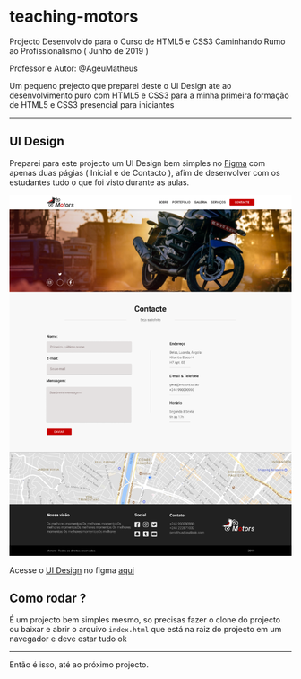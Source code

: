 # teaching-motors

Projecto Desenvolvido para o Curso de HTML5 e CSS3 Caminhando Rumo ao Profissionalismo ( Junho de 2019 )

Professor e Autor: @AgeuMatheus

Um pequeno prejecto que preparei deste o UI Design ate ao desenvolvimento puro com HTML5 e CSS3 para a minha primeira formação de HTML5 e CSS3 presencial para iniciantes

----------------------------------------------------------------------------------

## UI Design

Preparei para este projecto um UI Design bem simples no [Figma](https://www.figma.com) com apenas duas págias ( Inicial e de Contacto ), afim de desenvolver com os estudantes tudo o que foi visto durante as aulas.

![Captura de Tela, pagina](public/images/screenshot-page-contact.png)

Acesse o [UI Design](https://www.figma.com/file/L4ZqAu042OeFeTE2jIRWGtoh/Motors?node-id=0%3A1) no figma [aqui](https://www.figma.com/file/L4ZqAu042OeFeTE2jIRWGtoh/Motors?node-id=0%3A1)

## Como rodar ?

É um projecto bem simples mesmo, so precisas fazer o clone do projecto ou baixar e abrir o arquivo ``index.html`` que está na raiz do projecto em um navegador e deve estar tudo ok

---------------------------------------------------------------------------------- 

Então é isso, até ao próximo projecto.

